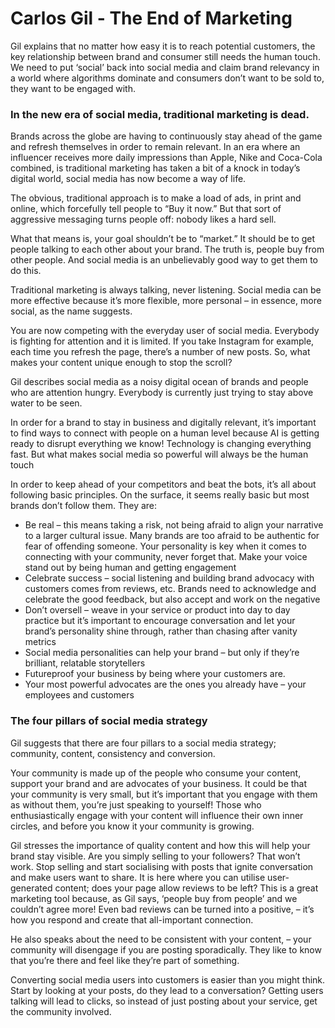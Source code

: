 # Carlos Gil - The End of Marketing

Gil explains that no matter how easy it is to reach potential customers, the key relationship between brand and consumer still needs the human touch. We need to put ‘social’ back into social media and claim brand relevancy in a world where algorithms dominate and consumers don’t want to be sold to, they want to be engaged with.

### In the new era of social media, traditional marketing is dead.

Brands across the globe are having to continuously stay ahead of the game and refresh themselves in order to remain relevant. In an era where an influencer receives more daily impressions than Apple, Nike and Coca-Cola combined, is traditional marketing has taken a bit of a knock in today’s digital world, social media has now become a way of life.

The obvious, traditional approach is to make a load of ads, in print and online, which forcefully tell people to “Buy it now.” But that sort of aggressive messaging turns people off: nobody likes a hard sell.

What that means is, your goal shouldn’t be to “market.” It should be to get people talking to each other about your brand. The truth is, people buy from other people. And social media is an unbelievably good way to get them to do this.

Traditional marketing is always talking, never listening. Social media can be more effective because it’s more flexible, more personal – in essence, more social, as the name suggests.

You are now competing with the everyday user of social media. Everybody is fighting for attention and it is limited. If you take Instagram for example, each time you refresh the page, there’s a number of new posts. So, what makes your content unique enough to stop the scroll?

Gil describes social media as a noisy digital ocean of brands and people who are attention hungry. Everybody is currently just trying to stay above water to be seen.

In order for a brand to stay in business and digitally relevant, it’s important to find ways to connect with people on a human level because AI is getting ready to disrupt everything we know! Technology is changing everything fast. But what makes social media so powerful will always be the human touch

In order to keep ahead of your competitors and beat the bots, it’s all about following basic principles. On the surface, it seems really basic but most brands don’t follow them. They are:

* Be real – this means taking a risk, not being afraid to align your narrative to a larger cultural issue. Many brands are too afraid to be authentic for fear of offending someone. Your personality is key when it comes to connecting with your community, never forget that. Make your voice stand out by being human and getting engagement
* Celebrate success – social listening and building brand advocacy with customers comes from reviews, etc. Brands need to acknowledge and celebrate the good feedback, but also accept and work on the negative
* Don’t oversell – weave in your service or product into day to day practice but it’s important to encourage conversation and let your brand’s personality shine through, rather than chasing after vanity metrics
* Social media personalities can help your brand – but only if they’re brilliant, relatable storytellers
* Futureproof your business by being where your customers are.
* Your most powerful advocates are the ones you already have – your employees and customers

### **The four pillars of social media strategy**

Gil suggests that there are four pillars to a social media strategy; community, content, consistency and conversion.

Your community is made up of the people who consume your content, support your brand and are advocates of your business. It could be that your community is very small, but it’s important that you engage with them as without them, you’re just speaking to yourself! Those who enthusiastically engage with your content will influence their own inner circles, and before you know it your community is growing.

Gil stresses the importance of quality content and how this will help your brand stay visible. Are you simply selling to your followers? That won’t work. Stop selling and start socialising with posts that ignite conversation and make users want to share. It is here where you can utilise user-generated content; does your page allow reviews to be left? This is a great marketing tool because, as Gil says, ‘people buy from people’ and we couldn’t agree more! Even bad reviews can be turned into a positive, – it’s how you respond and create that all-important connection.

He also speaks about the need to be consistent with your content, – your community will disengage if you are posting sporadically. They like to know that you’re there and feel like they’re part of something.

Converting social media users into customers is easier than you might think. Start by looking at your posts, do they lead to a conversation? Getting users talking will lead to clicks, so instead of just posting about your service, get the community involved.
